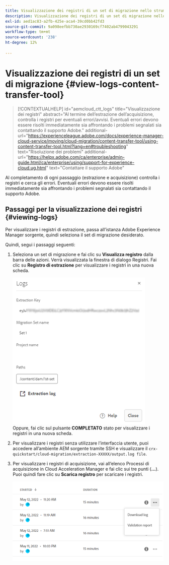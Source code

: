 ```yaml
---
title: Visualizzazione dei registri di un set di migrazione nello strumento Content Transfer (Trasferimento contenuti)
description: Visualizzazione dei registri di un set di migrazione nello strumento Content Transfer (Trasferimento contenuti)
exl-id: aed1ac83-a2fb-425e-aca4-39cd0bb42fd3
source-git-commit: 9a098eefbb730ae2930169cf7402ab4799043291
workflow-type: tm+mt
source-wordcount: '238'
ht-degree: 12%

---
```


# Visualizzazione dei registri di un set di migrazione {#view-logs-content-transfer-tool}


>[!CONTEXTUALHELP]
>id="aemcloud_ctt_logs"
>title="Visualizzazione dei registri"
>abstract="Al termine dell’estrazione dell’acquisizione, controlla i registri per eventuali errori/avvisi. Eventuali errori devono essere risolti immediatamente sia affrontando i problemi segnalati sia contattando il supporto Adobe."
>additional-url="https://experienceleague.adobe.com/docs/experience-manager-cloud-service/moving/cloud-migration/content-transfer-tool/using-content-transfer-tool.html?lang=en#troubleshooting" text="Risoluzione dei problemi"
>additional-url="https://helpx.adobe.com/ca/enterprise/admin-guide.html/ca/enterprise/using/support-for-experience-cloud.ug.html" text="Contattare il supporto Adobe"

Al completamento di ogni passaggio (estrazione e acquisizione) controlla i registri e cerca gli errori.  Eventuali errori devono essere risolti immediatamente sia affrontando i problemi segnalati sia contattando il supporto Adobe.

## Passaggi per la visualizzazione dei registri {#viewing-logs}

Per visualizzare i registri di estrazione, passa all’istanza Adobe Experience Manager sorgente, quindi seleziona il set di migrazione desiderato.

Quindi, segui i passaggi seguenti:

1. Seleziona un set di migrazione e fai clic su **Visualizza registro** dalla barra delle azioni. Verrà visualizzata la finestra di dialogo Registri. Fai clic su **Registro di estrazione** per visualizzare i registri in una nuova scheda.

   ![immagine](/help/journey-migration/content-transfer-tool/assets-ctt/cttcam25.png) \
   Oppure, fai clic sul pulsante **COMPLETATO** stato per visualizzare i registri in una nuova scheda.

1. Per visualizzare i registri senza utilizzare l’interfaccia utente, puoi accedere all’ambiente AEM sorgente tramite SSH e visualizzare il `crx-quickstart/cloud-migration/extraction-XXXXX/output.log file`.

1. Per visualizzare i registri di acquisizione, vai all’elenco Processi di acquisizione in Cloud Acceleration Manager e fai clic sui tre punti (**...**). Puoi quindi fare clic su **Scarica registro** per scaricare i registri.

   ![immagine](/help/journey-migration/content-transfer-tool/assets-ctt/cttcam28.png)
